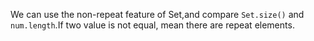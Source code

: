 We can use the non-repeat feature of Set,and compare `Set.size()` and `num.length`.If two value is not equal, mean there are repeat elements.